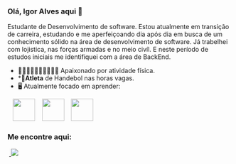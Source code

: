 ### Olá, Igor Alves aqui 👋

Estudante de Desenvolvimento de software. Estou atualmente em transição de carreira, estudando e me aperfeiçoando dia após dia em busca de um conhecimento sólido na área de desenvolvimento de software. Já trabelhei com lojistica, nas forças armadas e no meio civíl. E neste período de estudos iniciais me identifiquei com a área de BackEnd.


* 🏃🏋🏻‍♂️🤾🏻‍♂️🚴🏼‍♂️ Apaixonado por atividade física.
* *🤾**Atleta** de Handebol nas horas vagas.
* 🖥️ Atualmente focado em aprender:

<div style="display: inline">
&nbsp;&nbsp; <img width="50" height="50" src="https://cdn.jsdelivr.net/gh/devicons/devicon@latest/icons/javascript/javascript-original.svg" />
&nbsp;&nbsp; <img width="50" height="50" src="https://cdn.jsdelivr.net/gh/devicons/devicon@latest/icons/nodejs/nodejs-original-wordmark.svg" />
&nbsp;&nbsp; <img width="50" height="50" src="https://cdn.jsdelivr.net/gh/devicons/devicon@latest/icons/git/git-original-wordmark.svg" />
</div>

### Me encontre aqui: 
&nbsp;<a href=https://www.linkedin.com/in/igor-alves-6670582ab/>
  <img src="https://img.shields.io/badge/linkedin-%230077B5.svg?style=for-the-badge&logo=linkedin&logoColor=white">
